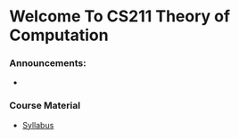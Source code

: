 # Welcome To CS211 Theory of Computation

### Announcements:
- 

### Course Material
- [Syllabus](syllabus.md)
